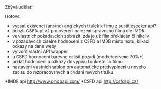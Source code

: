 Zbývá udělat:

Hotovo:
- vypsat existenci (ano/ne) anglickych titulek k filmu z subtitleseeker api?
- pouzit CSFDapi v2 pro overeni nalezeni spravneho filmu dle IMDB
- ve vlastních požadavcích zobrazit, zda je už film překládán či nikoliv
- v pozadavcich ciselne hodnoceni z CSFD a IMDB misto textu, klikaci odkazy na dane weby
- vytvořit vlastní API wrapper
- u CSFD hodnoceni barevne odlisit pozadi (modre/cervene 70%+)
- pridat hodnoceni a odkazy do vypisu konkretniho filmu
- nastaveni vlastnich sablon pro automaticke predvyplneni u noveho zapisu do rozpracovanych a pridani novych titulku

*IMDB api http://www.omdbapi.com/
*CSFD api http://csfdapi.cz/